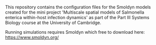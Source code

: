 This repository contains the configuration files for the Smoldyn models created for the mini project 'Multiscale spatial models of Salmonella enterica within-host infection dynamics' as part of the Part III Systems Biology course at the University of Cambridge.

Running simulations requires Smoldyn which free to download here: https://www.smoldyn.org/